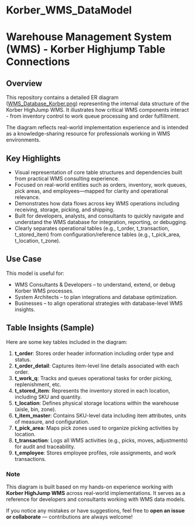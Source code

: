 # Korber_WMS_DataModel
# Warehouse Management System (WMS) - Korber Highjump Table Connections

## Overview
This repository contains a detailed ER diagram ([WMS_Database_Korber.png](WMS_Database_Korber.png)) representing the internal data structure of the Korber HighJump WMS. It illustrates how critical WMS components interact - from inventory control to work queue processing and order fulfillment.

The diagram reflects real-world implementation experience and is intended as a knowledge-sharing resource for professionals working in WMS environments.

## Key Highlights
- Visual representation of core table structures and dependencies built from practical WMS consulting experience.
- Focused on real-world entities such as orders, inventory, work queues, pick areas, and employees—mapped for clarity and operational relevance.
- Demonstrates how data flows across key WMS operations including receiving, storage, picking, and shipping.
- Built for developers, analysts, and consultants to quickly navigate and understand the WMS database for integration, reporting, or debugging.
- Clearly separates operational tables (e.g., t_order, t_transaction, t_stored_item) from configuration/reference tables (e.g., t_pick_area, t_location, t_zone).

## Use Case
This model is useful for:
- WMS Consultants & Developers – to understand, extend, or debug Korber WMS processes.
- System Architects – to plan integrations and database optimization.
- Businesses – to align operational strategies with database-level WMS insights.



## Table Insights (Sample)
Here are some key tables included in the diagram:
1. **t_order**: Stores order header information including order type and status.
2. **t_order_detail**: Captures item-level line details associated with each order.
3. **t_work_q**: Tracks and queues operational tasks for order picking, replenishment, etc.
4. **t_stored_item**: Represents the inventory stored in each location, including SKU and quantity.
5. **t_location**: Defines physical storage locations within the warehouse (aisle, bin, zone).
6. **t_item_master**: Contains SKU-level data including item attributes, units of measure, and configuration.
7. **t_pick_area**: Maps pick zones used to organize picking activities by location.
8. **t_transaction**: Logs all WMS activities (e.g., picks, moves, adjustments) for audit and traceability.
9. **t_employee**: Stores employee profiles, role assignments, and work transactions.

### Note
This diagram is built based on my hands-on experience working with **Korber HighJump WMS** across real-world implementations. It serves as a reference for developers and consultants working with WMS data models.

If you notice any mistakes or have suggestions, feel free to **open an issue or collaborate** — contributions are always welcome!


